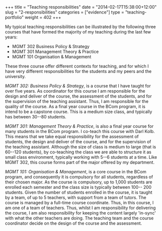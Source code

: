 +++
title = "Teaching responsibilities"
date = "2014-02-17T15:38:00+12:00"
slug = "2-responsibilities"
categories = ["evidence"]
type = "teaching-portfolio"
weight = 402
+++

My typical teaching responsibilities can be illustrated by the following
three courses that have formed the majority of my teaching during the
last few years:

* MGMT 302 Business Policy & Strategy
* MGMT 301 Management Theory & Practice
* MGMT 101 Organisation & Management

These three course offer different contexts for teaching, and for which
I have very different responsibilities for the students and my peers and
the university.

*MGMT 302: Business Policy & Strategy*, is a course that I have taught
for over five years. As coordinator for this course I am responsible for
the design and deliver of the course, the assessment of the students,
and for the supervision of the teaching assistant. Thus, I am
responsible for the quality of the course. As a final year course in the
BCom program, it is intend to be a capstone course. This is a medium
size class, and typically has between 30--80 students.

*MGMT 301: Management Theory & Practice*, is also a final year course
for many students in the BCom program. I co-teach this course with Darl
Kolb. This means that we take equal responsibility for the assessment of
students, the design and deliver of the course, and for the supervision
of the teaching assistant. Although the size of class is medium to large
(that is 60--120 students), by co-teaching the class we are able to
structure it as small class environment, typically working with 5--6
students at a time. Like MGMT 302, this course forms part of the major
offered by my department.

*MGMT 101: Organisation & Management*, is a core course in the BCom
program, and consequently it is compulsory for all students, regardless
of their chosen major. As the course is compulsory, up to 1,000 students
are enrolled each semester and the class size is typically between 100--
200 students. Given the number of students enrolled in the course, it is
taught by a team, of up to 5 teachers, with support from a team of
tutors. The course is managed by a full-time course coordinate. Thus, in
this course, I am one of a team of teachers. Thus, whilst I am
responsibility for delivering the course, I am also responsibility for
keeping the content largely 'in-sync' with what the other teachers are
doing. The teaching team and the course coordinator decide on the design
of the course and the assessment.
